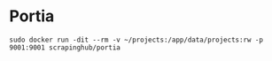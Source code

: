 # Portia

```
sudo docker run -dit --rm -v ~/projects:/app/data/projects:rw -p 9001:9001 scrapinghub/portia
```

